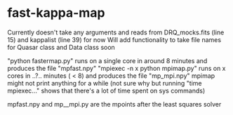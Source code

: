 # fast-kappa-map

Currently doesn't take any arguments and reads from DRQ_mocks.fits (line 15) and kappalist (line 39) for now
Will add functionality to take file names for Quasar class and Data class soon

"python fastermap.py" runs on a single core in around 8 minutes and produces the file "mpfast.npy"
"mpiexec -n x python mpimap.py" runs on x cores in ..?.. minutes ( < 8) and produces the file "mp_mpi.npy"
	mpimap might not print anything for a while (not sure why but running "time mpiexec..." shows that there's a lot of time spent on sys commands) 

mpfast.npy and mp__mpi.py are the mpoints after the least squares solver
